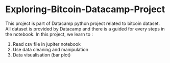 # Exploring-Bitcoin-Datacamp-Project

This project is part of Datacamp python project related to bitcoin dataset. 
All dataset is provided by Datacamp and there is a guided for every steps in the notebook. 
In this project, we learn to : 
1. Read csv file in jupiter notebook
2. Use data cleaning and manipulation
3. Data visualisation (bar plot) 
